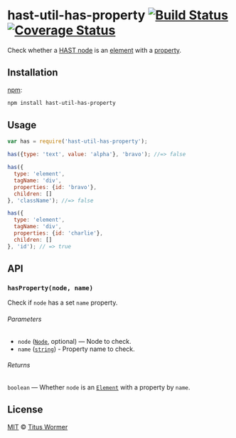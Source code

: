 # hast-util-has-property [![Build Status][build-badge]][build-page] [![Coverage Status][coverage-badge]][coverage-page]

Check whether a [HAST node][hast] is an [element][] with a [property][].

## Installation

[npm][]:

```bash
npm install hast-util-has-property
```

## Usage

```javascript
var has = require('hast-util-has-property');

has({type: 'text', value: 'alpha'}, 'bravo'); //=> false

has({
  type: 'element',
  tagName: 'div',
  properties: {id: 'bravo'},
  children: []
}, 'className'); //=> false

has({
  type: 'element',
  tagName: 'div',
  properties: {id: 'charlie'},
  children: []
}, 'id'); // => true
```

## API

### `hasProperty(node, name)`

Check if `node` has a set `name` property.

###### Parameters

*   `node` ([`Node`][node], optional) — Node to check.
*   `name` ([`string`][property]) - Property name to check.

###### Returns

`boolean` — Whether `node` is an [`Element`][element] with a property
by `name`.

## License

[MIT][license] © [Titus Wormer][author]

<!-- Definition -->

[build-badge]: https://img.shields.io/travis/syntax-tree/hast-util-has-property.svg

[build-page]: https://travis-ci.org/syntax-tree/hast-util-has-property

[coverage-badge]: https://img.shields.io/codecov/c/github/syntax-tree/hast-util-has-property.svg

[coverage-page]: https://codecov.io/github/syntax-tree/hast-util-has-property?branch=master

[npm]: https://docs.npmjs.com/cli/install

[license]: LICENSE

[author]: http://wooorm.com

[hast]: https://github.com/syntax-tree/hast

[node]: https://github.com/syntax-tree/unist#node

[element]: https://github.com/syntax-tree/hast#element

[property]: https://github.com/syntax-tree/hast#property-names
